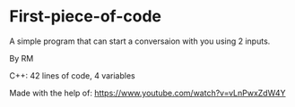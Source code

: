 # First-piece-of-code


  A simple program that can start a conversaion with you using 2 inputs.
  
  
  
  
   
   
   
   
   
   
   By RM
   
   C++:
    42 lines of code,
   4 variables
   
   Made with the help of: https://www.youtube.com/watch?v=vLnPwxZdW4Y

   
